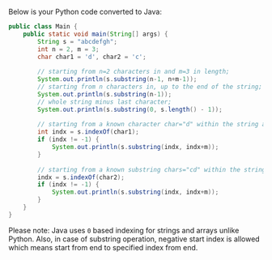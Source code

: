  Below is your Python code converted to Java:

```java
public class Main {
    public static void main(String[] args) {
        String s = "abcdefgh";
        int n = 2, m = 3;
        char char1 = 'd', char2 = 'c';
        
        // starting from n=2 characters in and m=3 in length;
        System.out.println(s.substring(n-1, n+m-1));
        // starting from n characters in, up to the end of the string;
        System.out.println(s.substring(n-1));
        // whole string minus last character;
        System.out.println(s.substring(0, s.length() - 1));
        
        // starting from a known character char="d" within the string and of m length;
        int indx = s.indexOf(char1);
        if (indx != -1) {
            System.out.println(s.substring(indx, indx+m));
        }
        
        // starting from a known substring chars="cd" within the string and of m length. 
        indx = s.indexOf(char2);
        if (indx != -1) {
            System.out.println(s.substring(indx, indx+m));
        }
    }
}
```

Please note: Java uses `0` based indexing for strings and arrays unlike Python. Also, in case of substring operation, negative start index is allowed which means start from end to specified index from end.
